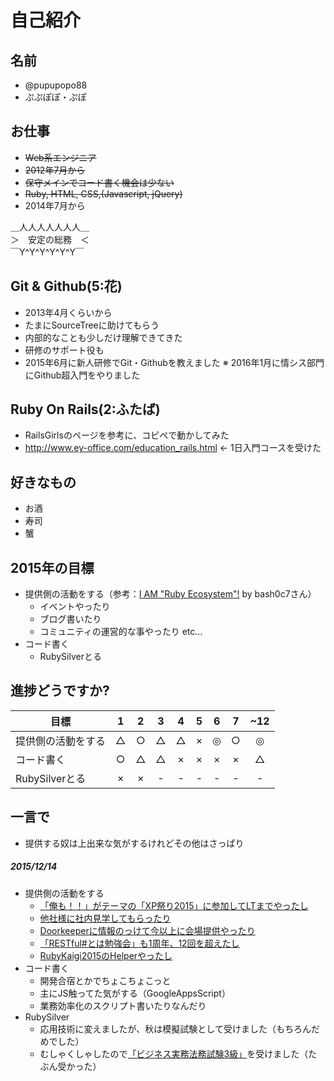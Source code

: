 # 自己紹介

## 名前
* @pupupopo88
* ぷぷぽぽ・ぷぽ

## お仕事
* ~~Web系エンジニア~~
* ~~2012年7月から~~
* ~~保守メインでコード書く機会は少ない~~
* ~~Ruby, HTML, CSS,(Javascript, jQuery)~~
* 2014年7月から

＿人人人人人人人＿  
＞　安定の総務　＜  
￣Y^Y^Y^Y^Y^Y￣  

## Git & Github(5:花)
* 2013年4月くらいから
* たまにSourceTreeに助けてもらう
* 内部的なことも少しだけ理解できてきた
* 研修のサポート役も
* 2015年6月に新人研修でGit・Githubを教えました
※ 2016年1月に情シス部門にGithub超入門をやりました

## Ruby On Rails(2:ふたば)
* RailsGirlsのページを参考に、コピペで動かしてみた
* http://www.ey-office.com/education_rails.html ← 1日入門コースを受けた

## 好きなもの
* お酒
* 寿司
* 蟹

## 2015年の目標
* 提供側の活動をする（参考：[I AM "Ruby Ecosystem"!](https://speakerdeck.com/bash0c7/i-am-ruby-ecosystem) by bash0c7さん）
  * イベントやったり
  * ブログ書いたり
  * コミュニティの運営的な事やったり etc...
* コード書く
  * RubySilverとる

## 進捗どうですか?

|          目標          | 1 | 2 | 3 | 4 | 5 | 6 | 7 | ~12 |
| --------------------- |:---:|:---:|:---:|:---:|:---:|:---:|:---:|:---:|
| 提供側の活動をする | △ | ○ | △ | △ | × | ◎ | ○ | ◎ |
| コード書く | ○ | △ | △ | × | × | × | × | △ |
| RubySilverとる | × | × | - | - | - | - | - | - |

## 一言で
+ 提供する奴は上出来な気がするけれどその他はさっぱり

##### 2015/12/14
* 提供側の活動をする
  * [「俺も！！」がテーマの「XP祭り2015」に参加してLTまでやったし](http://pupupopo88.hatenablog.com/entry/2015/09/14/002057)
  * [他社様に社内見学してもらったり](http://blog.val.co.jp/2015/10/agile-kpt.html)
  * [Doorkeeperに情報のっけて今以上に会場提供やったり](https://www.doorkeeper.jp/%E4%BC%9A%E5%A0%B4/vallaboratory)
  * [「RESTful#とは勉強会」も1周年、12回を超えたし](https://rubychildren.doorkeeper.jp/)
  * [RubyKaigi2015のHelperやったし](http://rubykaigi.org/2015)
* コード書く
  * 開発合宿とかでちょこちょこっと
  * 主にJS触ってた気がする（GoogleAppsScript）
  * 業務効率化のスクリプト書いたりなんだり
* RubySilver
  * 応用技術に変えましたが、秋は模擬試験として受けました（もちろんだめでした）
  * むしゃくしゃしたので[「ビジネス実務法務試験3級」](http://www.kentei.org/houmu/)を受けました（たぶん受かった）
